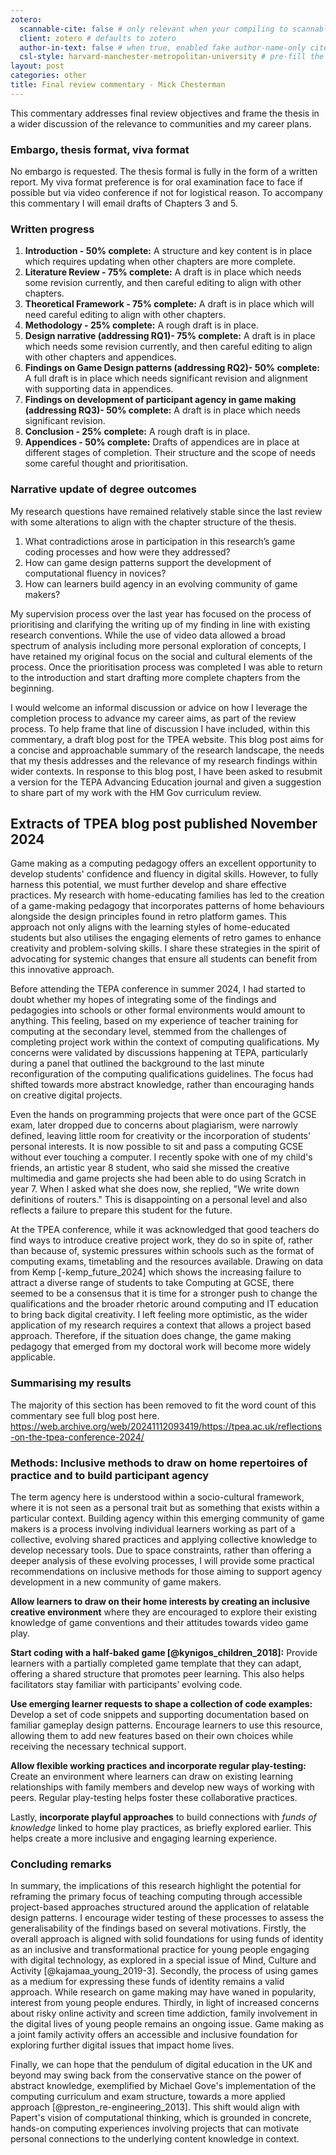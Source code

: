 ```yaml
---
zotero:
  scannable-cite: false # only relevant when your compiling to scannable-cite .odt
  client: zotero # defaults to zotero
  author-in-text: false # when true, enabled fake author-name-only cites by replacing it with the text of the last names of the authors
  csl-style: harvard-manchester-metropolitan-university # pre-fill the style
layout: post
categories: other
title: Final review commentary - Mick Chesterman
---
```


This commentary addresses final review objectives and frame the thesis in a wider discussion of the relevance to communities and my career plans.


<!-- Percentage completion of each thesis chapter
- Degree outcomes: Indication of which of the degree outcomes have been met and which
are outstanding, including details of the work required to meet all outcomes
- Embargo: Whether a thesis embargo will be requested. Further information can be found
- Thesis format: Whether the submission is wholly thesis-based or whether a performance or
artefact will be included as part of the examination. If the latter, this should include the
percentage which is performance or practice based, how any performance will be captured
and confirm that the balance of practice and critical text has been discussed with the
supervisory team and agreed to be appropriate.
- Viva format: Confirmation of preference for oral examination in-person or by
videoconference -->


### Embargo, thesis format, viva format

No embargo is requested. The thesis formal is fully in the form of a written report. My viva format preference is for oral examination face to face if possible but via video conference if not for logistical reason. To accompany this commentary I will email drafts of Chapters 3 and 5.

### Written progress

1. **Introduction - 50% complete:** A  structure and key content is in place which requires updating when other chapters are more complete.  
2. **Literature Review - 75% complete:** A draft is in place which needs some revision currently, and then careful editing to align with other chapters.  
3. **Theoretical Framework - 75% complete:** A draft is in place which will need careful editing to align with other chapters.
4. **Methodology - 25% complete:** A rough draft is in place.
5. **Design narrative (addressing RQ1)- 75% complete:** A draft is in place which needs some revision currently, and then careful editing to align with other chapters and appendices.
6. **Findings on Game Design patterns (addressing RQ2)- 50% complete:** A full draft is in place which needs significant revision and alignment with supporting data in appendices.
7. **Findings on development of participant agency in game making (addressing RQ3)- 50% complete:** A draft is in place which needs significant revision.
8. **Conclusion - 25% complete:** A rough draft is in place.
9. **Appendices - 50% complete:** Drafts of appendices are in place at different stages of completion. Their structure and the scope of needs some careful thought and prioritisation.

### Narrative update of degree outcomes

My research questions have remained relatively stable since the last review with some alterations to align with the chapter structure of the thesis.

1. What contradictions arose in participation in this research’s game coding processes and how were they addressed?
2. How can game design patterns support the development of computational fluency in novices?
3. How can learners build agency in an evolving community of game makers?

My supervision process over the last year has focused on the process of prioritising and clarifying the writing up of my finding in line with existing research conventions. While the use of video data allowed a broad spectrum of analysis including more personal exploration of concepts, I have retained my original focus on the social and cultural elements of the process. Once the prioritisation process was completed I was able to return to the introduction and start drafting more complete chapters from the beginning.

I would welcome an informal discussion or advice on how I leverage the completion process to advance my career aims, as part of the review process. To help frame that line of discussion I have included, within this commentary, a draft blog post for the TPEA website. This blog post aims for a concise and approachable summary of the research landscape, the needs that my thesis addresses and the relevance of my research findings within wider contexts. In response to this blog post, I have been asked to resubmit a version for the TEPA Advancing Education journal and given a suggestion to share part of my work with the HM Gov curriculum review.


## Extracts of TPEA blog post published November 2024

Game making as a computing pedagogy offers an excellent opportunity to develop students' confidence and fluency in digital skills. However, to fully harness this potential, we must further develop and share effective practices. My research with home-educating families has led to the creation of a game-making pedagogy that incorporates patterns of home behaviours alongside the design principles found in retro platform games. This approach not only aligns with the learning styles of home-educated students but also utilises the engaging elements of retro games to enhance creativity and problem-solving skills. I share these strategies in the spirit of advocating for systemic changes that ensure all students can benefit from this innovative approach.

Before attending the TEPA conference in summer 2024, I had started to doubt whether my hopes of integrating some of the findings and pedagogies into schools or other formal environments would amount to anything. This feeling, based on my experience of teacher training for computing at the secondary level, stemmed from the challenges of completing project work within the context of computing qualifications. My concerns were validated by discussions happening at TEPA, particularly during a panel that outlined the background to the last minute reconfiguration of the computing qualifications guidelines. The focus had shifted towards more abstract knowledge, rather than encouraging hands on creative digital projects.

Even the hands on programming projects that were once part of the GCSE exam, later dropped due to concerns about plagiarism, were narrowly defined, leaving little room for creativity or the incorporation of students' personal interests. It is now possible to sit and pass a computing GCSE without ever touching a computer. I recently spoke with one of my child's friends, an artistic year 8 student, who said she missed the creative multimedia and game projects she had been able to do using Scratch in year 7. When I asked what she does now, she replied, "We write down definitions of routers." This is disappointing on a personal level and also reflects a failure to prepare this student for the future.

At the TPEA conference, while it was acknowledged that good teachers do find ways to introduce creative project work, they do so in spite of, rather than because of, systemic pressures within schools such as the format of computing exams, timetabling and the resources available. Drawing on data from Kemp [-kemp_future_2024] which shows the increasing failure to attract a diverse range of students to take Computing at GCSE, there seemed to be a consensus that it is time for a stronger push to change the qualifications and the broader rhetoric around computing and IT education to bring back digital creativity. I left feeling more optimistic, as the wider application of my research requires a context that allows a project based approach. Therefore, if the situation does change, the game making pedagogy that emerged from my doctoral work will become more widely applicable.

### Summarising my results

The majority of this section has been removed to fit the word count of this commentary see full blog post here.
https://web.archive.org/web/20241112093419/https://tpea.ac.uk/reflections-on-the-tpea-conference-2024/


<!-- I can remember them being popular and perceived as useful by fellow students when I completed a Computing masters. -->

### Methods: Inclusive methods to draw on home repertoires of practice and to build participant agency

The term agency here is understood within a socio-cultural framework, where it is not seen as a personal trait but as something that exists within a particular context. Building agency within this emerging community of game makers is a process involving individual learners working as part of a collective, evolving shared practices and applying collective knowledge to develop necessary tools. Due to space constraints, rather than offering a deeper analysis of these evolving processes, I will provide some practical recommendations on inclusive methods for those aiming to support agency development in a new community of game makers.

**Allow learners to draw on their home interests by creating an inclusive creative environment** where they are encouraged to explore their existing knowledge of game conventions and their attitudes towards video game play.

**Start coding with a half-baked game [@kynigos_children_2018]:** Provide learners with a partially completed game template that they can adapt, offering a shared structure that promotes peer learning. This also helps facilitators stay familiar with participants’ evolving code.

**Use emerging learner requests to shape a collection of code examples:** Develop a set of code snippets and supporting documentation based on familiar gameplay design patterns. Encourage learners to use this resource, allowing them to add new features based on their own choices while receiving the necessary technical support.

**Allow flexible working practices and incorporate regular play-testing:** Create an environment where learners can draw on existing learning relationships with family members and develop new ways of working with peers. Regular play-testing helps foster these collaborative practices.

Lastly, **incorporate playful approaches** to build connections with *funds of knowledge* linked to home play practices, as briefly explored earlier. This helps create a more inclusive and engaging learning experience.


### Concluding remarks

In summary, the implications of this research highlight the potential for reframing the primary focus of teaching computing through accessible project-based approaches structured around the application of relatable design patterns. I encourage wider testing of these processes to assess the generalisability of the findings based on several motivations. Firstly, the overall approach is aligned with solid foundations for using funds of identity as an inclusive and transformational practice for young people engaging with digital technology, as explored in a special issue of Mind, Culture and Activity [@kajamaa_young_2019-3]. Secondly, the process of using games as a medium for expressing these funds of identity remains a valid approach. While research on game making may have waned in popularity, interest from young people endures. Thirdly, in light of increased concerns about risky online activity and screen time addiction, family involvement in the digital lives of young people remains an ongoing issue. Game making as a joint family activity offers an accessible and inclusive foundation for exploring further digital issues that impact home lives.

Finally, we can hope that the pendulum of digital education in the UK and beyond may swing back from the conservative stance on the power of abstract knowledge, exemplified by Michael Gove's implementation of the computing curriculum and exam structure, towards a more applied approach [@preston_re-engineering_2013]. This shift would align with Papert's vision of computational thinking, which is grounded in concrete, hands-on computing experiences involving projects that can motivate personal connections to the underlying content knowledge in context.

